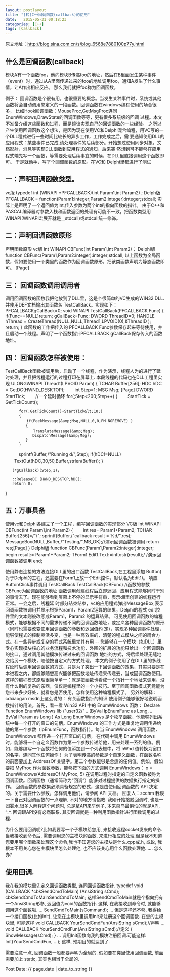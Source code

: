 ```yaml
---
layout: postlayout
title: "[转]C++回调函数(callback)的使用"
date:   2015-05-31 00:18:23
categories: [C++]
tags: [Callback]
---
```


原文地址：http://blog.sina.com.cn/s/blog_6568e7880100p77y.html

## 什么是回调函数(callback)模块A有一个函数foo，他向模块B传递foo的地址，然后在B里面发生某种事件（event）时，通过从A里面传递过来的foo的地址调用foo，通知A发生了什么事情，让A作出相应反应。 那么我们就把foo称为回调函数。例子：回调函数是个很有用，也很重要的概念。当发生某种事件时，系统或其他函数将会自动调用您定义的一段函数。回调函数在windows编程使用的场合很多， 比如Hook回调函数：MouseProc,GetMsgProc连同EnumWindows,DrawState的回调函数等等，更有很多系统级的回调 过程。本文不准备介绍这些函数和过程，而是谈谈实现自己的回调函数的一些经验。之所以产生使用回调函数这个想法，是因为现在使用VC和Delphi混合编程，用VC写的一个DLL程式进行一些时间比较长的异步工作，工作完成之后，需 要通知使用DLL的应用程式：某些事件已完成,请处理事件的后续部分。开始想过使用同步对象，文档影射，消息等实现DLL函数到应用程式的通知，后来突 然想到可不能够在应用程式端先写一个函数，等需要处理后续事宜的时候，在DLL里直接调用这个函数即可。于是就动手，写了个回调函数的原形。在VC和 Delphi里都进行了测试## 一：声明回调函数类型。vc版typedef int (WINAPI *PFCALLBACK)(int Param1,int Param2) ;Delph版PFCALLBACK = function(Param1:integer;Param2:integer):integer;stdcall;实际上是声明了一个返回值为int,传入参数为两个int的指向函数的指针。由于C++和PASCAL编译器对参数入栈和函数返回的处理有可能不一致，把函数类型用WINAPI(WINAPI宏展开就是__stdcall)或stdcall统一修饰。## 二：声明回调函数原形声明函数原形vc版int WINAPI CBFunc(int Param1,int Param2)；   Delphi版function CBFunc(Param1,Param2:integer):integer;stdcall;以上函数为全局函数，假如要使用一个类里的函数作为回调函数原形，把该类函数声明为静态函数即可。 [Page]## 三： 回调函数调用调用者调用回调函数的函数我把他放到了DLL里，这是个很简单的VC生成的WIN32 DLL.并使用DEF文档输出其函数名 TestCallBack。实现如下：PFCALLBACKgCallBack=0;void WINAPI TestCallBack(PFCALLBACK Func){if(Func==NULL)return;gCallBack=Func;DWORD ThreadID=0;HANDLE hThread = CreateThread(NULL,NULL,Thread1,LPVOID(0),&amp;ThreadID );return;}此函数的工作把传入的 PFCALLBACK Func参数保存起来等待使用，并且启动一个线程。声明了一个函数指针PFCALLBACK gCallBack保存传入的函数地址。## 四： 回调函数怎样被使用：TestCallBack函数被调用后，启动了一个线程，作为演示，线程人为的进行了延时处理，并且把线程运行的过程打印在屏幕上.本段线程的代码也在DLL工程里实现ULONGWINAPI Thread1(LPVOID Param){TCHAR Buffer[256];HDC hDC = GetDC(HWND_DESKTOP);　　int Step=1;MSG Msg; [Page]DWORD StartTick;　　//一个延时循环for(;Step&lt;200;Step++){       　　StartTick = GetTickCount();          for(;GetTickCount()-StartTick&lt;10;)          {          　　if(PeekMessage(&amp;Msg,NULL,0,0,PM_NOREMOVE) )             {             　　TranslateMessage(&amp;Msg);                DispatchMessage(&amp;Msg);             }          }                　　　sprintf(Buffer,/"Running d/",Step);          if(hDC!=NULL)          　　TextOut(hDC,30,50,Buffer,strlen(Buffer));       }       (*gCallback)(Step,1);       ::ReleaseDC (HWND_DESKTOP,hDC);       return 0;   }## 五：万事具备使用vc和Delphi各建立了一个工程，编写回调函数的实现部分VC版int WINAPI CBFunc(int Param1,int Param2)   {   　　int res= Param1+Param2;      TCHAR Buffer[256]=/"/";      sprintf(Buffer,/"callback result = %d/",res);      MessageBox(NULL,Buffer,/"Testing/",MB_OK);//演示回调函数被调用      return res;[Page]   }Delphi版function CBFunc(Param1,Param2:integer):integer;beginresult:= Param1+Param2;TForm1.Edit1.Text:=inttostr(result);/ /演示回调函数被调用end;使用静态连接的方法连接DLL里的出口函数 TestCallBack,在工程里添加 Button( 对于Delphi的工程，还需要在Form1上放一个Edit控件，默认名为Edit1)。响应ButtonClick事件调用 TestCallBackTestCallBack(CBFunc) //函数的参数CBFunc为回调函数的地址函数调用创建线程后立即返回，应用程式能够同时干别的事情去了。现在能够看到屏幕上不停的显示字符串，表示dll里创建的线程运行正常。一会之后，线程延 时部分结束结束，vc的应用程式弹出MessageBox,表示回调函数被调用并显示根据Param1，Param2运算的结果，Delphi的程式 edit控件里的文本则被改写成Param1，Param2 的运算结果。可见使用回调函数的编程模式，能够根据不同的需求传递不同的回调函数地址，或定义各种回调函数的原形（同时也需要改变使用回调函数的参数和返回值约 定），实现多种回调事件处理，能够使程式的控制灵活多变，也是一种高效率的，清楚的程式模块之间的耦合方式。在一些异步或复杂的程式系统里尤其有用 -- 您能够在一个模块（如DLL）里专心实现模块核心的业务流程和技术功能，外围的扩展的功能只给出一个回调函数的接口，通过调用其他模块传递过来的回调函数 地址的方式，将后续处理无缝地交给另一个模块，随他按自定义的方式处理。本文的例子使用了在DLL里的多线程延时后调用回调函数的方式，只是为了突出一下回调函数的效果，其实只要是在本进程之内，都能够随您高兴能够把函数地址传递来传递去，当成回调函数使用。这样的编程模式原理很简单单一：就是把函数也看成一个指针一个地址来调用，没有什么别的复杂的东西，仅仅是编程里的一个小技巧。至于回调函数模式究竟能为您带来多少好处，就看您是否使用，怎样使用这种编程模式了。另外的解释：cdxiaoganmsdn上这么说的：有关函数指针的知识使用例子能够很好地说明函数指针的用法。首先，看一看 Win32 API 中的 EnumWindows 函数：Declare Function EnumWindows lib /"user32/" _(ByVal lpEnumFunc as Long, _ByVal lParam as Long ) As LongEnumWindows 是个枚举函数，他能够列出系统中每一个打开的窗口的句柄。EnumWindows 的工作方式是重复地调用传递给他的第一个参数（lpEnumFunc，函数指针）。每当 EnumWindows 调用函数，EnumWindows 都传递一个打开窗口的句柄。在代码中调用 EnumWindows 时，能够将一个自定义函数作为第一个参数传递给他，用来处理一系列的值。例如，能够编写一个函数将任何的值添加到一个列表框中，将 hWnd 值转换为窗口的名字，连同其他任何操作！为了表明传递的参数是个自定义函数，在函数名称的前面要加上 AddressOf 关键字。第二个参数能够是合适的任何值。例如，假如要把 MyProc 作为函数参数，能够按下面的方式调用 EnumWindows：x = EnumWindows(AddressOf MyProc, 5)在调用过程时指定的自定义函数被称为回调函数。回调函数（通常简称为&ldquo;回调&rdquo;）能够对过程提供的数据执行指定的操作。回调函数的参数集必须具备规定的形式，这是由使用回调函数的 API 决定的。关于需要什么参数，怎样调用他们，请参阅 API 文档。回复人：zcchm我谈一下自己对回调函数的一点理解, 不对的地方请指教.我刚开始接触回调时, 也是一团雾水.很多人解释这个问题时, 总是拿API来举例子, 本来菜鸟最惧怕的就是API, ^_^. 回调跟API没有必然联系.其实回调就是一种利用函数指针进行函数调用的过程.为什么要用回调呢?比如我要写一个子模块给您用, 来接收远程socket发来的命令.当我接收到命令后, 需要调用您的主模块的函数, 来进行相应的处理.但是我不知道您要用哪个函数来处理这个命令,我也不知道您的主模块是什么.cpp或.h, 或说, 我根本不用关心您在主模块里怎么处理他, 也不应该关心用什么函数处理他...... 怎么办?## 使用回调.我在我的模块里先定义回调函数类型, 连同回调函数指针.typedef void (CALLBACK *cbkSendCmdToMain) (AnsiString sCmd);cbkSendCmdToMainSendCmdToMain;这样SendCmdToMain就是个指向拥有一个AnsiString形参, 返回值为void的函数指针.这样, 在我接收到命令时, 就能够调用这个函数啦....SendCmdToMain(sCommand);...但是这样还不够, 我得给一个接口函数(比如Init), 让您在主模块里调用Init来注册这个回调函数.在您的主模块里, 可能这样void CALLBACK YourSendCmdFun(AnsiString sCmd);//声明...void CALLBACK YourSendCmdFun(AnsiString sCmd);//定义{ShowMessage(sCmd);}...调用Init函数向我的模块注册回调.可能这样:Init(YourSendCmdFun, ...);这样, 预期目的就达到了.需要注意一点, 回调函数一般都要声明为全局的. 假如要在类里使用回调函数, 前面需要加上 static, 其实也相当于全局的.


Post Date: {{ page.date | date_to_string }}